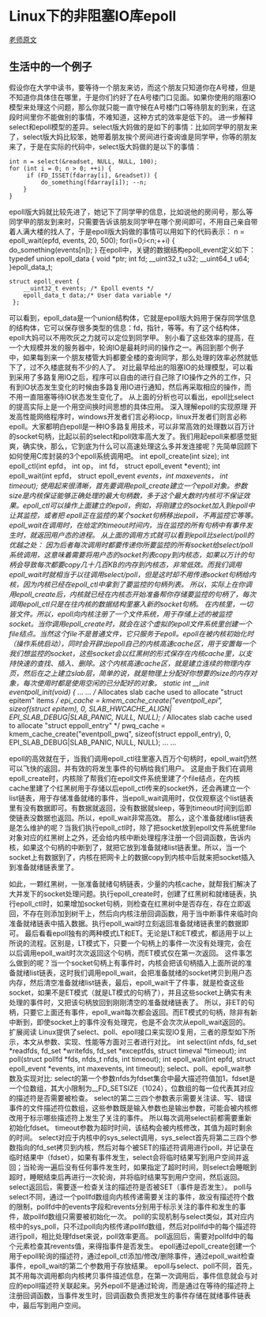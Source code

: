 # Linux下的非阻塞IO库epoll

[老师原文](http://time-track.cn/epoll-in-linux.html)

## 生活中的一个例子
假设你在大学中读书，要等待一个朋友来访，而这个朋友只知道你在A号楼，但是不知道你具体住在哪里，于是你们约好了在A号楼门口见面。如果你使用的阻塞IO模型来处理这个问题，那么你就只能一直守候在A号楼门口等待朋友的到来，在这段时间里你不能做别的事情，不难知道，这种方式的效率是低下的。
进一步解释select和epoll模型的差异。select版大妈做的是如下的事情：比如同学甲的朋友来了，select版大妈比较笨，她带着朋友挨个房间进行查询谁是同学甲，你等的朋友来了，于是在实际的代码中，select版大妈做的是以下的事情：

    int n = select(&readset, NULL, NULL, 100); 
    for (int i = 0; n > 0; ++i) {
         if (FD_ISSET(fdarray[i], &readset)) {
             do_something(fdarray[i]); --n; 
        } 
    }
epoll版大妈就比较先进了，她记下了同学甲的信息，比如说他的房间号，那么等同学甲的朋友到来时，只需要告诉该朋友同学甲在哪个房间即可，不用自己亲自带着人满大楼的找人了，于是epoll版大妈做的事情可以用如下的代码表示：
    n = epoll_wait(epfd, events, 20, 500);
         for(i=0;i<n;++i) { do_something(events[n]);
    }
在epoll中，关键的数据结构epoll_event定义如下：
    typedef union epoll_data {
         void *ptr;
         int fd; 
         __uint32_t u32;
         __uint64_t u64; 
    }epoll_data_t; 
    
    struct epoll_event { 
        __uint32_t events; /* Epoll events */ 
        epoll_data_t data;/* User data variable */
     };
可以看到，epoll_data是一个union结构体，它就是epoll版大妈用于保存同学信息的结构体，它可以保存很多类型的信息：fd，指针，等等。有了这个结构体，epoll大妈可以不用吹灰之力就可以定位到同学甲。
别小看了这些效率的提高，在一个大规模并发的服务器中，轮询IO是最耗时间的操作之一。再回到那个例子中，如果每到来一个朋友楼管大妈都要全楼的查询同学，那么处理的效率必然就低下了，过不久楼底就有不少的人了。
对比最早给出的阻塞IO的处理模型，可以看到采用了多路复用IO之后，程序可以自由的进行自己除了IO操作之外的工作，只有到IO状态发生变化的时候由多路复用IO进行通知，然后再采取相应的操作，而不用一直阻塞等待IO状态发生变化了。
从上面的分析也可以看出，epoll比select的提高实际上是一个用空间换时间思想的具体应用。
深入理解epoll的实现原理
开发高性能网络程序时，windows开发者们言必称iocp，linux开发者们则言必称epoll。大家都明白epoll是一种IO多路复用技术，可以非常高效的处理数以百万计的socket句柄，比起以前的select和poll效率高大发了。我们用起epoll来都感觉挺爽，确实快，那么，它到底为什么可以高速处理这么多并发连接呢？先简单回顾下如何使用C库封装的3个epoll系统调用吧。
    int epoll_create(int size); 
    int epoll_ctl(int epfd， int op， int fd， struct epoll_event *event); 
    int epoll_wait(int epfd， struct epoll_event *events，int maxevents， int timeout);
使用起来很清晰，首先要调用epoll_create建立一个epoll对象。参数size是内核保证能够正确处理的最大句柄数，多于这个最大数时内核可不保证效果。epoll_ctl可以操作上面建立的epoll，例如，将刚建立的socket加入到epoll中让其监控，或者把 epoll正在监控的某个socket句柄移出epoll，不再监控它等等。epoll_wait在调用时，在给定的timeout时间内，当在监控的所有句柄中有事件发生时，就返回用户态的进程。
从上面的调用方式就可以看到epoll比select/poll的优越之处：
因为后者每次调用时都要传递你所要监控的所有socket给select/poll系统调用，这意味着需要将用户态的socket列表copy到内核态，如果以万计的句柄会导致每次都要copy几十几百KB的内存到内核态，非常低效。而我们调用epoll_wait时就相当于以往调用select/poll，但是这时却不用传递socket句柄给内核，因为内核已经在epoll_ctl中拿到了要监控的句柄列表。
所以，实际上在你调用epoll_create后，内核就已经在内核态开始准备帮你存储要监控的句柄了，每次调用epoll_ctl只是在往内核的数据结构里塞入新的socket句柄。
在内核里，一切皆文件。所以，epoll向内核注册了一个文件系统，用于存储上述的被监控socket。当你调用epoll_create时，就会在这个虚拟的epoll文件系统里创建一个file结点。当然这个file不是普通文件，它只服务于epoll。epoll在被内核初始化时（操作系统启动），同时会开辟出epoll自己的内核高速cache区，用于安置每一个我们想监控的socket，这些socket会以红黑树的形式保存在内核cache里，以支持快速的查找、插入、删除。这个内核高速cache区，就是建立连续的物理内存页，然后在之上建立slab层，简单的说，就是物理上分配好你想要的size的内存对象，每次使用时都是使用空闲的已分配好的对象。
    static int __init eventpoll_init(void) { 
        ... ... 
        /* Allocates slab cache used to allocate "struct epitem" items */ 
        epi_cache = kmem_cache_create("eventpoll_epi", sizeof(struct  epitem), 0, SLAB_HWCACHE_ALIGN| EPI_SLAB_DEBUG|SLAB_PANIC, NULL, NULL); 
        /* Allocates slab cache used to allocate "struct eppoll_entry" */ 
        pwq_cache = kmem_cache_create("eventpoll_pwq", sizeof(struct eppoll_entry), 0, EPI_SLAB_DEBUG|SLAB_PANIC, NULL, NULL); 
        ... ...

epoll的高效就在于，当我们调用epoll_ctl往里塞入百万个句柄时，epoll_wait仍然可以飞快的返回，并有效的将发生事件的句柄给我们用户。
这是由于我们在调用epoll_create时，内核除了帮我们在epoll文件系统里建了个file结点，在内核cache里建了个红黑树用于存储以后epoll_ctl传来的socket外，还会再建立一个list链表，用于存储准备就绪的事件，当epoll_wait调用时，仅仅观察这个list链表里有没有数据即可。有数据就返回，没有数据就sleep，等到timeout时间到后即使链表没数据也返回。所以，epoll_wait非常高效。
那么，这个准备就绪list链表是怎么维护的呢？当我们执行epoll_ctl时，除了把socket放到epoll文件系统里file对象对应的红黑树上之外，还会给内核中断处理程序注册一个回调函数，告诉内核，如果这个句柄的中断到了，就把它放到准备就绪list链表里。所以，当一个socket上有数据到了，内核在把网卡上的数据copy到内核中后就来把socket插入到准备就绪链表里了。

如此，一颗红黑树，一张准备就绪句柄链表，少量的内核cache，就帮我们解决了大并发下的socket处理问题。执行epoll_create时，创建了红黑树和就绪链表，执行epoll_ctl时，如果增加socket句柄，则检查在红黑树中是否存在，存在立即返回，不存在则添加到树干上，然后向内核注册回调函数，用于当中断事件来临时向准备就绪链表中插入数据。执行epoll_wait时立刻返回准备就绪链表里的数据即可。
最后看看epoll独有的两种模式LT和ET。无论是LT和ET模式，都适用于以上所说的流程。区别是，LT模式下，只要一个句柄上的事件一次没有处理完，会在以后调用epoll_wait时次次返回这个句柄，而ET模式仅在第一次返回。
这件事怎么做到的呢？当一个socket句柄上有事件时，内核会把该句柄插入上面所说的准备就绪list链表，这时我们调用epoll_wait，会把准备就绪的socket拷贝到用户态内存，然后清空准备就绪list链表，最后，epoll_wait干了件事，就是检查这些socket，如果不是ET模式（就是LT模式的句柄了），并且这些socket上确实有未处理的事件时，又把该句柄放回到刚刚清空的准备就绪链表了。
所以，非ET的句柄，只要它上面还有事件，epoll_wait每次都会返回。而ET模式的句柄，除非有新中断到，即使socket上的事件没有处理完，也是不会次次从epoll_wait返回的。
扩展阅读
Linux提供了select、poll、epoll接口来实现IO复用，三者的原型如下所示，本文从参数、实现、性能等方面对三者进行对比。
    int select(int nfds, fd_set *readfds, fd_set *writefds, fd_set *exceptfds, struct timeval *timeout); 
    int poll(struct pollfd *fds, nfds_t nfds, int timeout);
    int epoll_wait(int epfd, struct epoll_event *events, int maxevents, int timeout);
select、poll、epoll_wait参数及实现对比:
select的第一个参数nfds为fdset集合中最大描述符值加1，fdset是一个位数组，其大小限制为__FD_SETSIZE（1024），位数组的每一位代表其对应的描述符是否需要被检查。
select的第二三四个参数表示需要关注读、写、错误事件的文件描述符位数组，这些参数既是输入参数也是输出参数，可能会被内核修改用于标示哪些描述符上发生了关注的事件。
所以每次调用select前都需要重新初始化fdset。
timeout参数为超时时间，该结构会被内核修改，其值为超时剩余的时间。
select对应于内核中的sys_select调用，sys_select首先将第二三四个参数指向的fd_set拷贝到内核，然后对每个被SET的描述符调用进行poll，并记录在临时结果中（fdset），如果有事件发生，select会将临时结果写到用户空间并返回；当轮询一遍后没有任何事件发生时，如果指定了超时时间，则select会睡眠到超时，睡眠结束后再进行一次轮询，并将临时结果写到用户空间，然后返回。 select返回后，需要逐一检查关注的描述符是否被SET（事件是否发生）。
poll与select不同，通过一个pollfd数组向内核传递需要关注的事件，故没有描述符个数的限制，pollfd中的events字段和revents分别用于标示关注的事件和发生的事件，故pollfd数组只需要被初始化一次。
poll的实现机制与select类似，其对应内核中的sys_poll，只不过poll向内核传递pollfd数组，然后对pollfd中的每个描述符进行poll，相比处理fdset来说，poll效率更高。 poll返回后，需要对pollfd中的每个元素检查其revents值，来得指事件是否发生。
epoll通过epoll_create创建一个用于epoll轮询的描述符，通过epoll_ctl添加/修改/删除事件，通过epoll_wait检查事件，epoll_wait的第二个参数用于存放结果。 epoll与select、poll不同，首先，其不用每次调用都向内核拷贝事件描述信息，在第一次调用后，事件信息就会与对应的epoll描述符关联起来。另外epoll不是通过轮询，而是通过在等待的描述符上注册回调函数，当事件发生时，回调函数负责把发生的事件存储在就绪事件链表中，最后写到用户空间。

